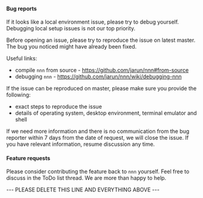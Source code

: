 #### Bug reports

If it looks like a local environment issue, please try to debug yourself. Debugging local setup issues is not our top priority.

Before opening an issue, please try to reproduce the issue on latest master. The bug you noticed might have already been fixed.

Useful links:

- compile `nnn` from source - https://github.com/jarun/nnn#from-source
- debugging `nnn` - https://github.com/jarun/nnn/wiki/debugging-nnn

If the issue can be reproduced on master, please make sure you provide the following:

- exact steps to reproduce the issue
- details of operating system, desktop environment, terminal emulator and shell

If we need more information and there is no communication from the bug reporter within 7 days from the date of request, we will close the issue. If you have relevant information, resume discussion any time.

#### Feature requests

Please consider contributing the feature back to `nnn` yourself. Feel free to discuss in the ToDo list thread. We are more than happy to help.

--- PLEASE DELETE THIS LINE AND EVERYTHING ABOVE ---

